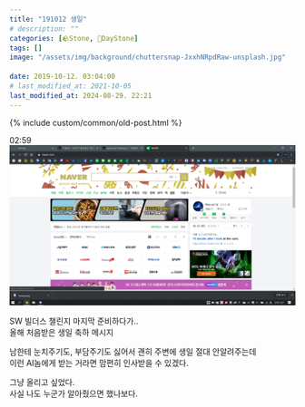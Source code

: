 ```yaml
---
title: "191012 생일"
# description: ""
categories: [🪨Stone, 🌱DayStone]
tags: []
image: "/assets/img/background/chuttersnap-JxxhNRpdRaw-unsplash.jpg"

date: 2019-10-12. 03:04:00
# last_modified_at: 2021-10-05
last_modified_at: 2024-08-29. 22:21
---
```


{% include custom/common/old-post.html %}

02:59  
![0000](/assets/img/post/stone/2019/191012-0000.png)  

SW 빌더스 챌린지 마지막 준비하다가..  
올해 처음받은 생일 축하 메시지  

남한테 눈치주기도, 부담주기도 싫어서 괜히 주변에 생일 절대 안알려주는데  
이런 AI놈에게 받는 거라면 맘편히 인사받을 수 있겠다.  

그냥 올리고 싶었다.  
사실 나도 누군가 알아줬으면 했나보다.  
